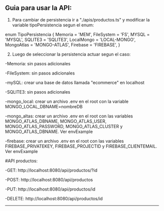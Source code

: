 Guia para usar la API:
-----------------------------------------------------

1. Para cambiar de persistencia ir a "./apis/productos.ts" y modificar la variable
tipoPersistencia segun el enum:

  enum TipoPersistencia {
    Memoria = 'MEM',
    FileSystem = 'FS',
    MYSQL = 'MYSQL',
    SQLITE3 = 'SQLITE3',
    LocalMongo = 'LOCAL-MONGO',
    MongoAtlas = 'MONGO-ATLAS',
    Firebase = 'FIREBASE',
  }

2. Luego de seleccionar la persistencia actuar segun el caso:

  -Memoria: sin pasos adicionales

  -FileSystem: sin pasos adicionales

  -mySQL: crear una base de datos llamada "ecommerce" en localhost

  -SQLITE3: sin pasos adicionales

  -mongo_local: crear un archivo .env en el root con la variable MONGO_LOCAL_DBNAME=nombreDB

  -mongo_altas: crear un archivo .env en el root con las variables MONGO_ATLAS_DBNAME, MONGO_ATLAS_USER, MONGO_ATLAS_PASSWORD, 
  MONGO_ATLAS_CLUSTER y MONGO_ATLAS_DBNAME. Ver envExample

  -firebase: crear un archivo .env en el root con las variables FIREBASE_PRIVATEKEY, FIREBASE_PROJECTID y FIREBASE_CLIENTEMAIL. Ver envExample


#API productos:

  -GET: http://localhost:8080/api/productos/?id
  
  -POST: http://localhost:8080/api/productos
  
  -PUT: http://localhost:8080/api/productos/id
  
  -DELETE: http://localhost:8080/api/productos/id
  
-------------